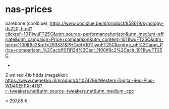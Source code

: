 # nas-prices

barebone (coolblue): https://www.coolblue.be/nl/product/858619/synology-ds220j.html?clickref=1011lwuFT25C&utm_source=performancehorizon&utm_medium=affiliate&utm_campaign=Price+comparison&utm_content=1011lwuFT25C&utm_term=1100lf9c2&ref=293531&PHGref=1011lwuFT25C&cmt=c_ph%2Capm_Price+comparison_%2Cacid1011l124%2Cacr_1100lf9c2%2Caclr_1011lwuFT25C

+

2 wd red 4tb hdds (megekko): https://www.megekko.nl/product/0/1074796/Western-Digital-Red-Plus-WD40EFPX-4TB?r=tweakers.net&utm_source=tweakers.net&utm_medium=cpc

= 297,85 €
